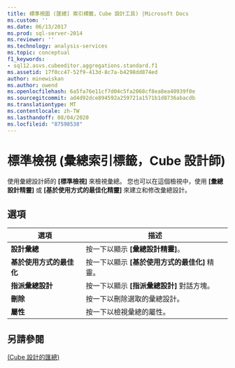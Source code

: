 ```yaml
---
title: 標準視圖 (匯總] 索引標籤，Cube 設計工具) |Microsoft Docs
ms.custom: ''
ms.date: 06/13/2017
ms.prod: sql-server-2014
ms.reviewer: ''
ms.technology: analysis-services
ms.topic: conceptual
f1_keywords:
- sql12.asvs.cubeeditor.aggregations.standard.f1
ms.assetid: 17f0cc47-52f9-413d-8c7a-b4298dd874ed
author: minewiskan
ms.author: owend
ms.openlocfilehash: 6a5fa76e11cf7d04c5fa2068cf8ea8ea40939f0e
ms.sourcegitcommit: ad4d92dce894592a259721a1571b1d8736abacdb
ms.translationtype: MT
ms.contentlocale: zh-TW
ms.lasthandoff: 08/04/2020
ms.locfileid: "87598538"
---
```

# <a name="standard-view-aggregations-tab-cube-designer"></a>標準檢視 (彙總索引標籤，Cube 設計師)
  使用彙總設計師的 **[標準檢視]** 來檢視彙總。 您也可以在這個檢視中，使用 **[彙總設計精靈]** 或 **[基於使用方式的最佳化精靈]** 來建立和修改彙總設計。  
  
## <a name="options"></a>選項  
  
|選項|描述|  
|------------|-----------------|  
|**設計彙總**|按一下以顯示 **[彙總設計精靈]**。|  
|**基於使用方式的最佳化**|按一下以顯示 **[基於使用方式的最佳化]** 精靈。|  
|**指派彙總設計**|按一下以顯示 **[指派彙總設計]** 對話方塊。|  
|**刪除**|按一下以刪除選取的彙總設計。|  
|**屬性**|按一下以檢視彙總的屬性。|  
  
## <a name="see-also"></a>另請參閱  
 [&#40;Cube 設計的匯總&#41;](aggregations-cube-design.md)  
  
  
